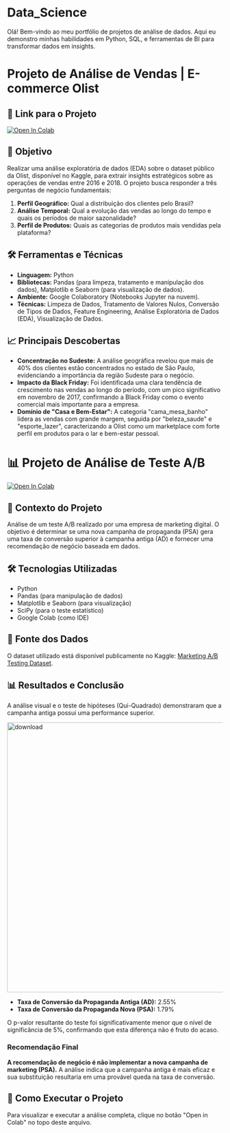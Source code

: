 # Data_Science
Olá! Bem-vindo ao meu portfólio de projetos de análise de dados.  Aqui eu demonstro minhas habilidades em Python, SQL, e ferramentas de BI para transformar dados em insights.

# Projeto de Análise de Vendas | E-commerce Olist

## 🔗 Link para o Projeto

[![Open In Colab](https://colab.research.google.com/assets/colab-badge.svg)](https://colab.research.google.com/drive/1PLXn3dQD0mLLD22KxQnHfyDIQ_wSG5pG?usp=sharing)

## 🎯 Objetivo

Realizar uma análise exploratória de dados (EDA) sobre o dataset público da Olist, disponível no Kaggle, para extrair insights estratégicos sobre as operações de vendas entre 2016 e 2018. O projeto busca responder a três perguntas de negócio fundamentais:
1.  **Perfil Geográfico:** Qual a distribuição dos clientes pelo Brasil?
2.  **Análise Temporal:** Qual a evolução das vendas ao longo do tempo e quais os períodos de maior sazonalidade?
3.  **Perfil de Produtos:** Quais as categorias de produtos mais vendidas pela plataforma?

## 🛠️ Ferramentas e Técnicas

* **Linguagem:** Python
* **Bibliotecas:** Pandas (para limpeza, tratamento e manipulação dos dados), Matplotlib e Seaborn (para visualização de dados).
* **Ambiente:** Google Colaboratory (Notebooks Jupyter na nuvem).
* **Técnicas:** Limpeza de Dados, Tratamento de Valores Nulos, Conversão de Tipos de Dados, Feature Engineering, Análise Exploratória de Dados (EDA), Visualização de Dados.

## 📈 Principais Descobertas

* **Concentração no Sudeste:** A análise geográfica revelou que mais de 40% dos clientes estão concentrados no estado de São Paulo, evidenciando a importância da região Sudeste para o negócio.
* **Impacto da Black Friday:** Foi identificada uma clara tendência de crescimento nas vendas ao longo do período, com um pico significativo em novembro de 2017, confirmando a Black Friday como o evento comercial mais importante para a empresa.
* **Domínio de "Casa e Bem-Estar":** A categoria "cama_mesa_banho" lidera as vendas com grande margem, seguida por "beleza_saude" e "esporte_lazer", caracterizando a Olist como um marketplace com forte perfil em produtos para o lar e bem-estar pessoal.

# 📊 Projeto de Análise de Teste A/B

[![Open In Colab](https://colab.research.google.com/assets/colab-badge.svg)](https://colab.research.google.com/drive/1W9k9P92M1MZX1jUbFV0xcxPOHPFmiTOb?usp=sharing)

## 🎯 Contexto do Projeto
Análise de um teste A/B realizado por uma empresa de marketing digital. O objetivo é determinar se uma nova campanha de propaganda (PSA) gera uma taxa de conversão superior à campanha antiga (AD) e fornecer uma recomendação de negócio baseada em dados.

## 🛠️ Tecnologias Utilizadas
- Python
- Pandas (para manipulação de dados)
- Matplotlib e Seaborn (para visualização)
- SciPy (para o teste estatístico)
- Google Colab (como IDE)

## 📂 Fonte dos Dados
O dataset utilizado está disponível publicamente no Kaggle: [Marketing A/B Testing Dataset](https://www.kaggle.com/datasets/faviovaz/marketing-ab-testing).

## 📊 Resultados e Conclusão
A análise visual e o teste de hipóteses (Qui-Quadrado) demonstraram que a campanha antiga possui uma performance superior.

<img width="850" height="630" alt="download" src="https://github.com/user-attachments/assets/91992964-810d-4715-aa8d-d1c445cadb55" />

* **Taxa de Conversão da Propaganda Antiga (AD):** 2.55%
* **Taxa de Conversão da Propaganda Nova (PSA):** 1.79%

O p-valor resultante do teste foi significativamente menor que o nível de significância de 5%, confirmando que esta diferença não é fruto do acaso.

### Recomendação Final
**A recomendação de negócio é não implementar a nova campanha de marketing (PSA).** A análise indica que a campanha antiga é mais eficaz e sua substituição resultaria em uma provável queda na taxa de conversão.

## 🚀 Como Executar o Projeto
Para visualizar e executar a análise completa, clique no botão "Open in Colab" no topo deste arquivo.
